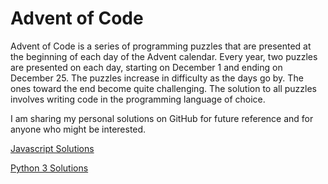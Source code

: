 # Advent of Code

Advent of Code is a series of programming puzzles that are presented at the beginning of each day of the Advent calendar. Every year, two puzzles are presented on each day, starting on December 1 and ending on December 25. The puzzles increase in difficulty as the days go by. The ones toward the end become quite challenging. The solution to all puzzles involves writing code in the programming language of choice.

I am sharing my personal solutions on GitHub for future reference and for anyone who might be interested.

[Javascript Solutions](https://github.com/DavidPesta/AdventOfCode/tree/main/javascript)

[Python 3 Solutions](https://github.com/DavidPesta/AdventOfCode/tree/main/python3)